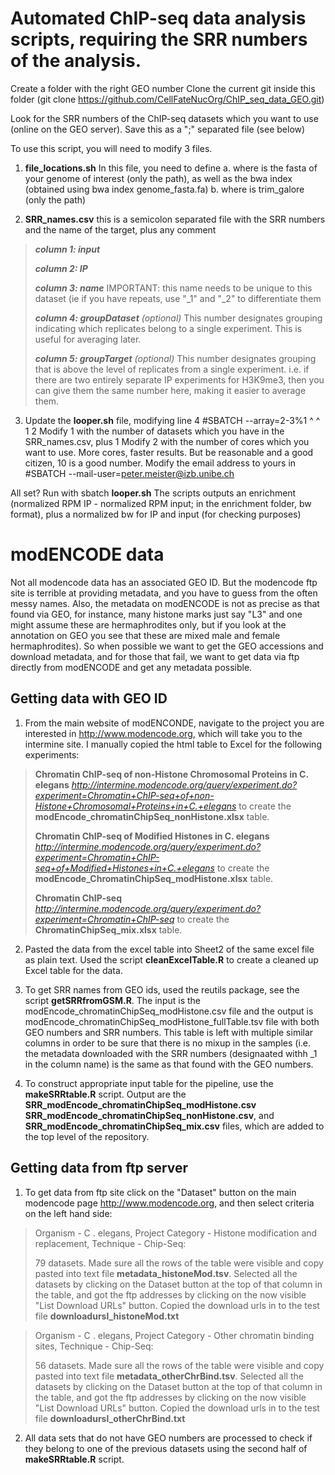 # Automated ChIP-seq data analysis scripts, requiring the SRR numbers of the analysis. 

Create a folder with the right GEO number
Clone the current git inside this folder (git clone https://github.com/CellFateNucOrg/ChIP_seq_data_GEO.git)

Look for the SRR numbers of the ChIP-seq datasets which you want to use (online on the GEO server).
Save this as a ";" separated file (see below)

To use this script, you will need to modify 3 files.

1. **file_locations.sh** In this file, you need to define a. where is the fasta of your genome of interest (only the path), as well as the bwa index (obtained using bwa index genome_fasta.fa) b. where is trim_galore (only the path)

2. **SRR_names.csv** this is a semicolon separated file with the SRR numbers and the name of the target, plus any comment 

  > _**column 1: input**_ 
  >
  > _**column 2: IP**_
  >
  > _**column 3: name**_ IMPORTANT: this name needs to be unique to this dataset (ie if you have repeats, use "\_1" and "\_2"  to differentiate them 
  >
  > _**column 4: groupDataset** (optional)_ This number designates grouping indicating which replicates belong to a single experiment. This is useful for averaging later.
  > 
  > _**column 5: groupTarget** (optional)_ This number designates grouping that is above the level of replicates from a single experiment. i.e. if there are two entirely separate IP experiments for H3K9me3, then you can give them the same number here, making it easier to average them.


3. Update the **looper.sh** file, modifying line 4 
  #SBATCH --array=2-3%1 
                    ^ ^ 
                    1 2 
  Modify 1 with the number of datasets which you have in the SRR_names.csv, plus 1 Modify 2 with the number of cores which you want to use. More cores, faster results. But be reasonable and a good citizen, 10 is a good number.
  Modify the email address to yours in 
  #SBATCH --mail-user=peter.meister@izb.unibe.ch

All set? Run with sbatch **looper.sh**
The scripts outputs an enrichment (normalized RPM IP - normalized RPM input; in the enrichment folder, bw format), plus a normalized bw for IP and input (for checking purposes) 


# modENCODE data
Not all modencode data has an associated GEO ID. But the modencode ftp site is terrible at providing metadata, and you have to guess from the often messy names. Also, the metadata on modENCODE is not as precise as that found via GEO, for instance, many histone marks just say "L3" and one might assume these are hermaphrodites only, but if you look at the annotation on GEO you see that these are mixed male and female hermaphrodites). So when possible we want to get the GEO accessions and download metadata, and for those that fail, we want to get data via ftp directly from modENCODE and get any metadata possible. 

## Getting data with GEO ID
1. From the main website of modENCONDE, navigate to the project you are interested in http://www.modencode.org, which will take you to the intermine site. I manually copied the html table to Excel for the following experiments: 

> **Chromatin ChIP-seq of non-Histone Chromosomal Proteins in C. elegans** *http://intermine.modencode.org/query/experiment.do?experiment=Chromatin+ChIP-seq+of+non-Histone+Chromosomal+Proteins+in+C.+elegans* to create the **modEncode_chromatinChipSeq_nonHistone.xlsx** table.  
>
> **Chromatin ChIP-seq of Modified Histones in C. elegans** *http://intermine.modencode.org/query/experiment.do?experiment=Chromatin+ChIP-seq+of+Modified+Histones+in+C.+elegans* to create the **modEncode_ChromatinChipSeq_modHistone.xlsx** table.
>
> **Chromatin ChIP-seq** *http://intermine.modencode.org/query/experiment.do?experiment=Chromatin+ChIP-seq* to create the **ChromatinChipSeq_mix.xlsx** table.

2. Pasted the data from the excel table into Sheet2 of the same excel file as plain text. Used the script **cleanExcelTable.R** to create a cleaned up Excel table for the data.

3. To get SRR names from GEO ids, used the reutils package, see the script **getSRRfromGSM.R**. The input is the modEncode_chromatinChipSeq_modHistone.csv file and the output is modEncode_chromatinChipSeq_modHistone_fullTable.tsv file with both GEO numbers and SRR numbers. This table is left with multiple similar columns in order to be sure that there is no mixup in the samples (i.e. the metadata downloaded with the SRR numbers (designaated withh _1 in the column name) is the same as that found with the GEO numbers.

4. To construct appropriate input table for the pipeline, use the **makeSRRtable.R** script. Output are the **SRR_modEncode_chromatinChipSeq_modHistone.csv** **SRR_modEncode_chromatinChipSeq_nonHistone.csv**, and **SRR_modEncode_chromatinChipSeq_mix.csv** files, which are added to the top level of the repository.

## Getting data from ftp server
1. To get data from ftp site click on the "Dataset" button on the main modencode page http://www.modencode.org, and then select criteria on the left hand side: 

  >Organism - C . elegans, 
  >Project Category - Histone modification and replacement,
  >Technique - Chip-Seq:
  >
  >79 datasets. Made sure all the rows of the table were visible and copy pasted into text file **metadata_histoneMod.tsv**.
  >Selected all the datasets by clicking on the Dataset button at the top of that column in the table, and got the ftp addresses by clicking on the now visible "List Download URLs" button. Copied the download urls in to the test file **downloadursl_histoneMod.txt**


  >Organism - C . elegans, 
  >Project Category - Other chromatin binding sites,
  >Technique - Chip-Seq:
  >
  >56 datasets. Made sure all the rows of the table were visible and copy pasted into text file **metadata_otherChrBind.tsv**.
  >Selected all the datasets by clicking on the Dataset button at the top of that column in the table, and got the ftp addresses by clicking on the now visible "List Download URLs" button. Copied the download urls in to the test file **downloadursl_otherChrBind.txt**

2. All data sets that do not have GEO numbers are processed to check if they belong to one of the previous datasets using the second half of **makeSRRtable.R** script.
